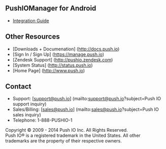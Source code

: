 ## PushIOManager for Android 

* [Integration Guide](https://pushio.zendesk.com/entries/24866706-Step-By-Step-Push-IO-Setup-Instructions-Android-)

## Other Resources
* [Downloads + Documenation] (http://docs.push.io)
* [Sign In / Sign Up] (https://manage.push.io)
* [Zendesk Support] (http://pushio.zendesk.com)
* [System Status] (http://status.push.io)
* [Home Page] (http://www.push.io)

## Contact
* Support: [support@push.io] (mailto:support@push.io?subject=Push IO support inquiry)
* Sales/Billing: [sales@push.io] (mailto:sales@push.io?subject=Push IO sales inquiry)
* Telephone: 1-888-PUSHIO-1

Copyright © 2009 - 2014 Push IO Inc. All Rights Reserved.  
Push IO® is a registered trademark in the United States. All other trademarks are the property of their respective owners.
